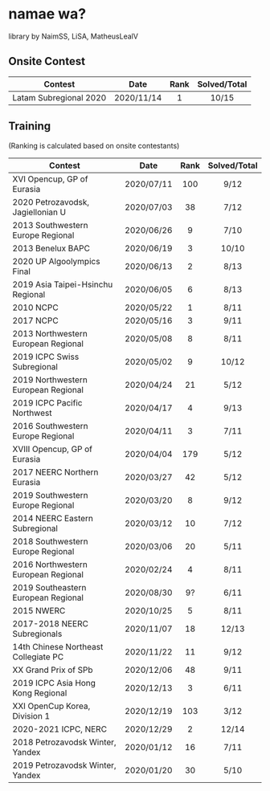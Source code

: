 namae wa?
================

library by NaimSS, LiSA, MatheusLealV

## Onsite Contest
| Contest                     | Date          | Rank | Solved/Total |
|-----------------------------|:-------------:|:----:|:------------:|
| Latam Subregional 2020      | 2020/11/14    |   1  |     10/15    |


## Training
(Ranking is calculated based on onsite contestants)

| Contest                               | Date          | Rank | Solved/Total |
|---------------------------------------|:-------------:|:----:|:------------:|
| XVI Opencup, GP of Eurasia            | 2020/07/11    |  100 |     9/12     |
| 2020 Petrozavodsk, Jagiellonian U     | 2020/07/03    |  38  |     7/12     |
| 2013 Southwestern Europe Regional     | 2020/06/26    |  9   |     7/10     |
| 2013 Benelux BAPC                     | 2020/06/19    |  3   |     10/10    |
| 2020 UP Algoolympics Final            | 2020/06/13    |  2   |     8/13     |
| 2019 Asia Taipei-Hsinchu Regional     | 2020/06/05    |  6   |     8/13     |
| 2010 NCPC                             | 2020/05/22    |  1   |     8/11     |
| 2017 NCPC                             | 2020/05/16    |  3   |     9/11     |
| 2013 Northwestern European Regional   | 2020/05/08    |  8   |     8/11     |
| 2019 ICPC Swiss Subregional           | 2020/05/02    |  9   |     10/12    |
| 2019 Northwestern European Regional   | 2020/04/24    |  21  |     5/12     |
| 2019 ICPC Pacific Northwest           | 2020/04/17    |  4   |     9/13     |
| 2016 Southwestern Europe Regional     | 2020/04/11    |  3   |     7/11     |
| XVIII Opencup, GP of Eurasia          | 2020/04/04    |  179 |     5/12     |
| 2017 NEERC Northern Eurasia           | 2020/03/27    |  42  |     5/12     |
| 2019 Southwestern Europe Regional     | 2020/03/20    |  8   |     9/12     |
| 2014 NEERC Eastern Subregional        | 2020/03/12    |  10  |     7/12     |
| 2018 Southwestern Europe Regional     | 2020/03/06    |  20  |     5/11     |
| 2016 Northwestern European Regional   | 2020/02/24    |  4   |     8/11     |
| 2019 Southeastern European Regional   | 2020/08/30    |  9?  |     6/11     |
| 2015 NWERC                            | 2020/10/25    |  5   |     8/11     |
| 2017-2018 NEERC Subregionals          | 2020/11/07    |  18  |     12/13    |
| 14th Chinese Northeast Collegiate PC  | 2020/11/22    |  11  |     9/12     |
| XX Grand Prix of SPb                  | 2020/12/06    |  48  |     9/11     |
| 2019 ICPC Asia Hong Kong Regional     | 2020/12/13    |  3   |     6/11     |
| XXI OpenCup Korea, Division 1         | 2020/12/19    |  103 |     3/12     |
| 2020-2021 ICPC, NERC                  | 2020/12/29    |  2   |     12/14    |
| 2018 Petrozavodsk Winter, Yandex      | 2020/01/12    |  16  |     7/11     |
| 2019 Petrozavodsk Winter, Yandex      | 2020/01/20    |  30  |     5/10     |
